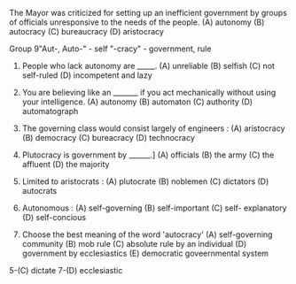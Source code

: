The Mayor was criticized for setting up an inefficient government by groups of officials unresponsive to the needs of the people.
(A) autonomy    (B) autocracy   (C) bureaucracy   (D) aristocracy




Group 9"Aut-, Auto-" - self  "-cracy" - government, rule


1. People who lack autonomy are _____.
(A) unreliable      (B) selfish     (C) not self-ruled    (D) incompetent and lazy

2. You are believing like an _______ if you act mechanically without using your intelligence.
(A) autonomy    (B) automaton   (C) authority     (D) automatograph

3. The governing class would consist largely of engineers :
(A) aristocracy     (B) democracy   (C) bureacracy    (D) technocracy

4. Plutocracy is government by ______.]
(A) officials     (B) the army      (C) the affluent      (D) the majority

5. Limited to aristocrats :
(A) plutocrate    (B) noblemen     (C) dictators    (D) autocrats

6. Autonomous :
(A) self-governing    (B) self-important    (C) self- explanatory   (D) self-concious

7. Choose the best meaning of the word 'autocracy'
(A) self-governing community      (B) mob rule
(C) absolute rule by an individual    (D) government by ecclesiastics
(E) democratic goveernmental system

5-(C) dictate
7-(D) ecclesiastic
